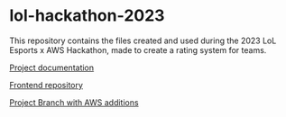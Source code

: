 # lol-hackathon-2023
This repository contains the files created and used during the 2023 LoL Esports x AWS Hackathon, made to create a rating system for teams.

[Project documentation](https://docs.google.com/document/d/1lM1US2N7XDuTR6vO90fwYr_6Su_ECNqhkjxx4NR43HA/edit?usp=sharing)

[Frontend repository](https://github.com/mashiourcse/LOL_aws_frontend)

[Project Branch with AWS additions](https://github.com/AdelRCh/lol-hackathon-2023/tree/sakshi-backend)
